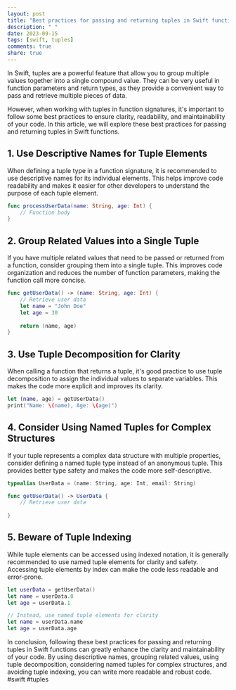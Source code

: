 ```yaml
---
layout: post
title: "Best practices for passing and returning tuples in Swift functions."
description: " "
date: 2023-09-15
tags: [swift, tuples]
comments: true
share: true
---
```


In Swift, tuples are a powerful feature that allow you to group multiple values together into a single compound value. They can be very useful in function parameters and return types, as they provide a convenient way to pass and retrieve multiple pieces of data.

However, when working with tuples in function signatures, it's important to follow some best practices to ensure clarity, readability, and maintainability of your code. In this article, we will explore these best practices for passing and returning tuples in Swift functions.

## 1. Use Descriptive Names for Tuple Elements

When defining a tuple type in a function signature, it is recommended to use descriptive names for its individual elements. This helps improve code readability and makes it easier for other developers to understand the purpose of each tuple element.

```swift
func processUserData(name: String, age: Int) {
    // Function body
}
```

## 2. Group Related Values into a Single Tuple

If you have multiple related values that need to be passed or returned from a function, consider grouping them into a single tuple. This improves code organization and reduces the number of function parameters, making the function call more concise.

```swift
func getUserData() -> (name: String, age: Int) {
    // Retrieve user data
    let name = "John Doe"
    let age = 30
    
    return (name, age)
}
```

## 3. Use Tuple Decomposition for Clarity

When calling a function that returns a tuple, it's good practice to use tuple decomposition to assign the individual values to separate variables. This makes the code more explicit and improves its clarity.

```swift
let (name, age) = getUserData()
print("Name: \(name), Age: \(age)")
```

## 4. Consider Using Named Tuples for Complex Structures

If your tuple represents a complex data structure with multiple properties, consider defining a named tuple type instead of an anonymous tuple. This provides better type safety and makes the code more self-descriptive.

```swift
typealias UserData = (name: String, age: Int, email: String)

func getUserData() -> UserData {
    // Retrieve user data
    
}
```

## 5. Beware of Tuple Indexing

While tuple elements can be accessed using indexed notation, it is generally recommended to use named tuple elements for clarity and safety. Accessing tuple elements by index can make the code less readable and error-prone.

```swift
let userData = getUserData()
let name = userData.0
let age = userData.1

// Instead, use named tuple elements for clarity
let name = userData.name
let age = userData.age
```

In conclusion, following these best practices for passing and returning tuples in Swift functions can greatly enhance the clarity and maintainability of your code. By using descriptive names, grouping related values, using tuple decomposition, considering named tuples for complex structures, and avoiding tuple indexing, you can write more readable and robust code. #swift #tuples